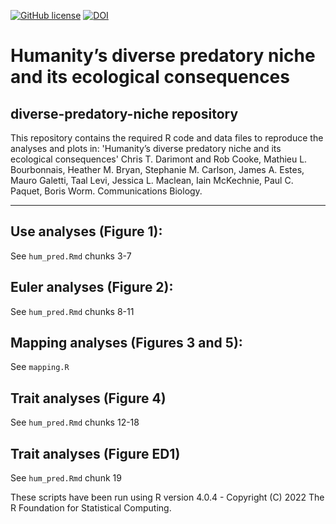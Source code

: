 <!-- badges: start -->
[![GitHub license](https://img.shields.io/github/license/Naereen/StrapDown.js.svg)](https://github.com/ACSLabUVic/diverse-predatory-niche/blob/main/LICENSE)
[![DOI](https://zenodo.org/badge/575704175.svg)](https://zenodo.org/badge/latestdoi/575704175)
<!-- badges: end -->

# Humanity’s diverse predatory niche and its ecological consequences
## diverse-predatory-niche repository
This repository contains the required R code and data files to reproduce the analyses and plots in: 'Humanity’s diverse predatory niche and its ecological consequences' Chris T. Darimont and Rob Cooke, Mathieu L. Bourbonnais, Heather M. Bryan, Stephanie M. Carlson, James A. Estes, Mauro Galetti, Taal Levi, Jessica L. Maclean, Iain McKechnie, Paul C. Paquet, Boris Worm. Communications Biology.

***

## Use analyses (Figure 1):  
See `hum_pred.Rmd` chunks 3-7

## Euler analyses (Figure 2):
See `hum_pred.Rmd` chunks 8-11

## Mapping analyses (Figures 3 and 5):
See `mapping.R`

## Trait analyses (Figure 4)
See `hum_pred.Rmd` chunks 12-18

## Trait analyses (Figure ED1)
See `hum_pred.Rmd` chunk 19

These scripts have been run using R version 4.0.4 - Copyright (C) 2022 The R Foundation for Statistical Computing.

